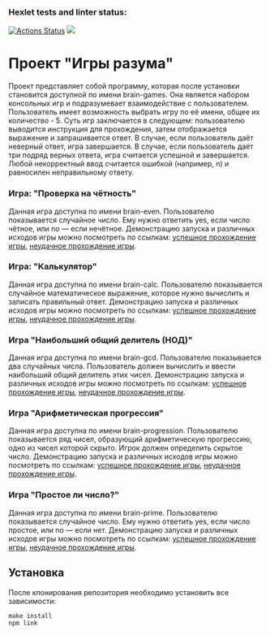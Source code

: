 ### Hexlet tests and linter status:
[![Actions Status](https://github.com/odollamCerbera/frontend-project-44/actions/workflows/hexlet-check.yml/badge.svg)](https://github.com/odollamCerbera/frontend-project-44/actions)
<a href="https://codeclimate.com/github/odollamCerbera/frontend-project-44/maintainability"><img src="https://api.codeclimate.com/v1/badges/8fe8f881505098145964/maintainability" /></a>

# Проект "Игры разума"

Проект представляет собой программу, которая после установки становится доступной по имени brain-games. Она является набором консольных игр и подразумевает взаимодействие с пользователем. Пользователь имеет возможность выбрать игру по её имени, общее их количество - 5. Суть игр заключается в следующем: пользователю выводится инструкция для прохождения, затем отображается выражение и запрашивается ответ. В случае, если пользователь даёт неверный ответ, игра завершается. В случае, если пользователь даёт три подряд верных ответа, игра считается успешной и завершается. Любой некорректный ввод считается ошибкой (например, n) и равносилен неправильному ответу.

### Игра: "Проверка на чётность"

Данная игра доступна по имени brain-even. Пользователю показывается случайное число. Ему нужно ответить yes, если число чётное, или no — если нечётное. Демонстрацию запуска и различных исходов игры можно посмотреть по ссылкам: [успешное прохождение игры](https://skr.sh/vRr9wfx0Ql4 "Успешное прохождение игры"), [неудачное прохождение игры](https://skr.sh/vRrA24kIMz0 "Неудачное прохождение игры").

### Игра: "Калькулятор"

Данная игра доступна по имени brain-calc. Пользователю показывается случайное математическое выражение, которое нужно вычислить и записать правильный ответ. Демонстрацию запуска и различных исходов игры можно посмотреть по ссылкам: [успешное прохождение игры](https://skr.sh/vRrWlU7wFGO "Успешное прохождение игры"), [неудачное прохождение игры](https://skr.sh/vRrqrQvtFTp "Неудачное прохождение игры").

### Игра "Наибольший общий делитель (НОД)"

Данная игра доступна по имени brain-gcd. Пользователю показывается два случайных числа. Пользователь должен вычислить и ввести наибольший общий делитель этих чисел. Демонстрацию запуска и различных исходов игры можно посмотреть по ссылкам: [успешное прохождение игры](https://skr.sh/vRrtpD1gzAb "Успешное прохождение игры"), [неудачное прохождение игры](https://skr.sh/vRriKLnQZqk "Неудачное прохождение игры").

### Игра "Арифметическая прогрессия"

Данная игра доступна по имени brain-progression. Пользователю показывается ряд чисел, образующий арифметическую прогрессию, одно из чисел которой скрыто. Игрок должен определить скрытое число. Демонстрацию запуска и различных исходов игры можно посмотреть по ссылкам: [успешное прохождение игры](https://skr.sh/vRrKr99MnnG "Успешное прохождение игры"), [неудачное прохождение игры](https://skr.sh/vRrhMJj5RAd "Неудачное прохождение игры").

### Игра "Простое ли число?"

Данная игра доступна по имени brain-prime. Пользователю показывается случайное число. Ему нужно ответить yes, если число простое, или no — если нет. Демонстрацию запуска и различных исходов игры можно посмотреть по ссылкам: [успешное прохождение игры](https://skr.sh/vRr4JdbBSXY "Успешное прохождение игры"), [неудачное прохождение игры](https://skr.sh/vRrDzX1BtUu "Неудачное прохождение игры").

## Установка
После клонирования репозитория необходимо установить все зависимости:
```
make install  
npm link 
```

